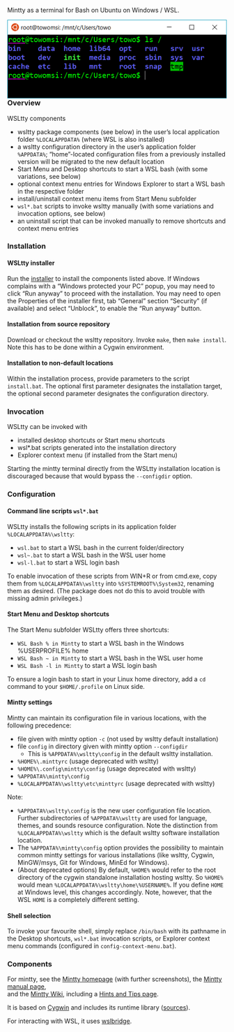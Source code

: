 Mintty as a terminal for Bash on Ubuntu on Windows / WSL.

<img align=right src=wsltty.png>

### Overview ###

WSLtty components
* wsltty package components (see below) in the user’s local application folder 
  `%LOCALAPPDATA%` (where WSL is also installed)
* a wsltty configuration directory in the user’s application folder `%APPDATA%`; 
  “home”-located configuration files from a previously installed version 
  will be migrated to the new default location
* Start Menu and Desktop shortcuts to start a WSL bash (with some variations, see below)
* optional context menu entries for Windows Explorer to start a WSL bash in the respective folder
* install/uninstall context menu items from Start Menu subfolder
* `wsl*.bat` scripts to invoke wsltty manually (with some variations and invocation options, see below)
* an uninstall script that can be invoked manually to remove shortcuts and context menu entries

### Installation ###

#### WSLtty installer ####

Run the [installer](https://github.com/mintty/wsltty/releases) to install 
the components listed above.
If Windows complains with a “Windows protected your PC” popup, 
you may need to click “Run anyway” to proceed with the installation.
You may need to open the Properties of the installer first, tab “General” 
section “Security” (if available) and select “Unblock”, 
to enable the “Run anyway” button.

#### Installation from source repository ####

Download or checkout the wsltty repository.
Invoke `make`, then `make install`.
Note this has to be done within a Cygwin environment.

#### Installation to non-default locations ####

Within the installation process, provide parameters to the script `install.bat`.
The optional first parameter designates the installation target,
the optional second parameter designates the configuration directory.

### Invocation ###

WSLtty can be invoked with
* installed desktop shortcuts or Start menu shortcuts
* wsl*.bat scripts generated into the installation directory
* Explorer context menu (if installed from the Start menu)

Starting the mintty terminal directly from the WSLtty installation location 
is discouraged because that would bypass the `--configdir` option.

### Configuration ###

#### Command line scripts `wsl*.bat` ####

WSLtty installs the following scripts in its application folder `%LOCALAPPDATA%\wsltty`:
* `wsl.bat` to start a WSL bash in the current folder/directory
* `wsl~.bat` to start a WSL bash in the WSL user home
* `wsl-l.bat` to start a WSL login bash

To enable invocation of these scripts from WIN+R or from cmd.exe, 
copy them from `%LOCALAPPDATA%\wsltty` into `%SYSTEMROOT%\System32`, 
renaming them as desired.
(The package does not do this to avoid trouble with missing admin privileges.)

#### Start Menu and Desktop shortcuts ####

The Start Menu subfolder WSLtty offers three shortcuts:
* `WSL Bash % in Mintty` to start a WSL bash in the Windows %USERPROFILE% home
* `WSL Bash ~ in Mintty` to start a WSL bash in the WSL user home
* `WSL Bash -l in Mintty` to start a WSL login bash

To ensure a login bash to start in your Linux home directory, 
add a `cd` command to your `$HOME/.profile` on Linux side.

#### Mintty settings ####

Mintty can maintain its configuration file in various locations, 
with the following precedence:
* file given with mintty option `-c` (not used by wsltty default installation)
* file `config` in directory given with mintty option `--configdir`
  * This is `%APPDATA%\wsltty\config` in the default wsltty installation.
* `%HOME%\.minttyrc` (usage deprecated with wsltty)
* `%HOME%\.config\mintty\config` (usage deprecated with wsltty)
* `%APPDATA%\mintty\config`
* `%LOCALAPPDATA%\wsltty\etc\minttyrc` (usage deprecated with wsltty)

Note:
* `%APPDATA%\wsltty\config` is the new user configuration file location. 
  Further subdirectories of `%APPDATA%\wsltty` are used for language, 
  themes, and sounds resource configuration. 
  Note the distinction from `%LOCALAPPDATA%\wsltty` which is the default 
  wsltty software installation location.
* The `%APPDATA%\mintty\config` option provides the possibility to 
  maintain common mintty settings for various installations (like 
  wsltty, Cygwin, MinGW/msys, Git for Windows, MinEd for Windows).
* (About deprecated options) By default, `%HOME%` would refer to the 
  root directory of the cygwin standalone installation hosting wsltty. 
  So `%HOME%` would mean `%LOCALAPPDATA%\wsltty\home\%USERNAME%`.
  If you define `HOME` at Windows level, this changes accordingly.
  Note, however, that the WSL `HOME` is a completely different setting.

#### Shell selection ####

To invoke your favourite shell, simply replace `/bin/bash` with its pathname 
in the Desktop shortcuts, `wsl*.bat` invocation scripts, 
or Explorer context menu commands (configured in `config-context-menu.bat`).

### Components ###

For mintty, see the [Mintty homepage](http://mintty.github.io/) 
(with further screenshots), 
the [Mintty manual page](http://mintty.github.io/mintty.1.html), 
<br>and the [Mintty Wiki](https://github.com/mintty/mintty/wiki), 
including a [Hints and Tips page](https://github.com/mintty/mintty/wiki/Tips).

It is based on [Cygwin](http://cygwin.com) 
and includes its runtime library ([sources](http://mirrors.dotsrc.org/cygwin/x86/release/cygwin)).

For interacting with WSL, it uses [wslbridge](https://github.com/rprichard/wslbridge).

